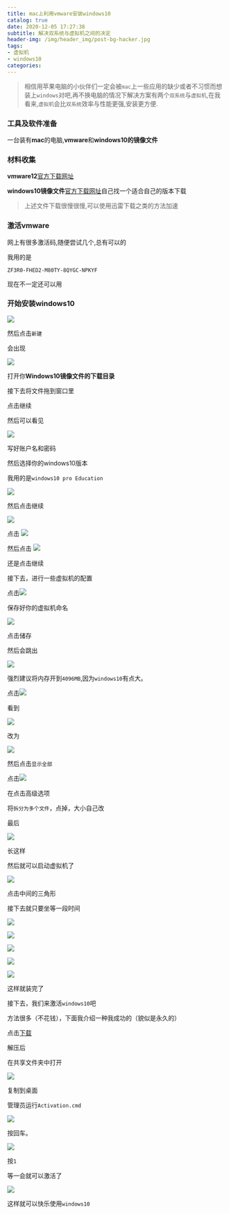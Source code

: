 ```yaml
---
title: mac上利用vmware安装windows10
catalog: true
date: 2020-12-05 17:27:38
subtitle: 解决双系统与虚拟机之间的决定
header-img: /img/header_img/post-bg-hacker.jpg
tags: 
- 虚拟机
- windows10
categories:
---
```


> 相信用苹果电脑的小伙伴们一定会被`mac`上一些应用的缺少或者不习惯而想装上`windows`对吧,再不换电脑的情况下解决方案有两个`双系统`与`虚拟机`,在我看来,`虚拟机`会比`双系统`效率与性能更强,安装更方便.

### 工具及软件准备

一台装有**mac**的电脑,**vmware**和**windows10的镜像文件**

### 材料收集

**vmware12**[官方下载网址](https://download3.vmware.com/software/fusion/file/VMware-Fusion-12.0.0-16880131.dmg)

**windows10镜像文件**[官方下载网址](https://www.microsoft.com/zh-cn/software-download/windows10ISO?36261b60-2f68-4336-abe2-4b00f210b6aa=True)自己找一个适合自己的版本下载

>上述文件下载很慢很慢,可以使用迅雷下载之类的方法加速

### 激活vmware

网上有很多激活码,随便尝试几个,总有可以的

我用的是

    ZF3R0-FHED2-M80TY-8QYGC-NPKYF

现在不一定还可以用

### 开始安装windows10

![](https://tva1.sinaimg.cn/large/00831rSTly1gdb52li3a2j31850u0qms.jpg)

然后点击`新建`

会出现

![](https://tva1.sinaimg.cn/large/00831rSTly1gdb54ndrnoj30yz0u07ia.jpg)

打开你**Windows10镜像文件的下载目录**

接下去将文件拖到窗口里

点击继续

然后可以看见

![](https://tva1.sinaimg.cn/large/00831rSTly1gdirqc53n5j30yz0u0wvk.jpg)

写好账户名和密码

然后选择你的windows10版本

我用的是`windows10 pro Education`

![](https://tva1.sinaimg.cn/large/00831rSTly1gdirstszi6j30yz0u0h2x.jpg)

然后点击继续

![](https://tva1.sinaimg.cn/large/00831rSTly1gdirtnm8dkj30yz0u0dwv.jpg)

点击 ![](https://tva1.sinaimg.cn/large/00831rSTly1gdirusss0oj309s01a0sx.jpg)

然后点击 ![](https://tva1.sinaimg.cn/large/00831rSTly1gdirvtdmnfj309e08o755.jpg)

还是点击继续

接下去，进行一些虚拟机的配置

点击![](https://tva1.sinaimg.cn/large/00831rSTly1gdirx93nvdj305e01qmx8.jpg)

保存好你的虚拟机命名

![](https://tva1.sinaimg.cn/large/00831rSTly1gdiryljq0nj31560u0wqz.jpg)

点击储存

然后会跳出

![](https://tva1.sinaimg.cn/large/00831rSTly1gdirzcdx9hj31340u0dz3.jpg)

强烈建议将内存开到`4096MB`,因为`windows10`有点大。

点击![](https://tva1.sinaimg.cn/large/00831rSTly1gdis163zw8j304q054q38.jpg)

看到

![](https://tva1.sinaimg.cn/large/00831rSTly1gdis3djkj0j315s0pktht.jpg)

改为

![](https://tva1.sinaimg.cn/large/00831rSTly1gdis4ic1foj315s0pkaj8.jpg)

然后点击`显示全部`

点击![](https://tva1.sinaimg.cn/large/00831rSTly1gdiy9mq3dvj304s04u0t8.jpg)


在点击高级选项

将`拆分为多个文件`，点掉，大小自己改

最后


![](https://tva1.sinaimg.cn/large/00831rSTly1gdiybktn1dj315s0n2471.jpg)

长这样

然后就可以启动虚拟机了

![](https://tva1.sinaimg.cn/large/00831rSTly1gdiycnolrcj310h0u0tru.jpg)

点击中间的三角形

接下去就只要坐等一段时间

![](https://tva1.sinaimg.cn/large/00831rSTly1gdiyf0j2v1j31140u0178.jpg)

![](https://tva1.sinaimg.cn/large/00831rSTly1gdiyfy3nuqj31140u04e0.jpg)

![](https://tva1.sinaimg.cn/large/00831rSTly1gdiz6wd8cuj31c00u0b29.jpg)

![](https://tva1.sinaimg.cn/large/00831rSTly1gdizc2u6q6j31c00u04qs.jpg)

![](https://tva1.sinaimg.cn/large/00831rSTly1gdizd68teoj31c00u01kz.jpg)

这样就装完了

接下去，我们来激活`windows10`吧

方法很多（不花钱），下面我介绍一种我成功的（貌似是永久的）

点击[下载](https://gitee.com/lz2019hjh/lz2019hjh/raw/master/doc/HWIDGEN.zip)

解压后

在共享文件夹中打开

![](https://tva1.sinaimg.cn/large/00831rSTly1gdj07361mpj31c00u0npd.jpg)

复制到桌面

管理员运行`Activation.cmd`

![](https://tva1.sinaimg.cn/large/00831rSTly1gdj0b2sv25j31c00u0qv5.jpg)

按回车。

![](https://tva1.sinaimg.cn/large/00831rSTly1gdj0dvciw0j31c00u0qv5.jpg)

按`1`

等一会就可以激活了

![](https://tva1.sinaimg.cn/large/00831rSTly1gdj0ct1amwj31c00u0qv5.jpg)

这样就可以快乐使用`windows10`